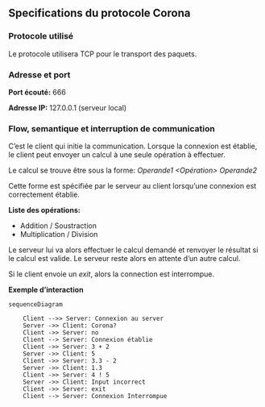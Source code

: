 ## Specifications du protocole Corona



### Protocole utilisé

Le protocole utilisera TCP pour le transport des paquets. 



### Adresse et port

**Port écouté:** 666

**Adresse IP:** 127.0.0.1 (serveur local)



### Flow, semantique et interruption de communication

C’est le client qui initie la communication. Lorsque la connexion est établie, le client peut envoyer un calcul à une seule opération à effectuer. 

Le calcul se trouve être sous la forme: *Operande1 <Opération> Operande2*

Cette forme est spécifiée par le serveur au client lorsqu’une connexion est correctement établie.



**Liste des opérations:**

- Addition / Soustraction
- Multiplication / Division



Le serveur lui va alors effectuer le calcul demandé et renvoyer le résultat si le calcul est valide. Le serveur reste alors en attente d’un autre calcul.

Si le client envoie un *exit*, alors la connection est interrompue.



**Exemple d’interaction**

```mermaid
sequenceDiagram
	
	Client -->> Server: Connexion au server 
	Server ->> Client: Corona?
	Client ->> Server: no
	Client --> Server: Connexion établie
	Client ->> Server: 3 + 2
	Server ->> Client: 5
	Client ->> Server: 3.3 - 2
	Server ->> Client: 1.3
	Client ->> Server: 4 ! 5
	Server ->> Client: Input incorrect
	Client ->> Server: exit
	Client --> Server: Connexion Interrompue
```

